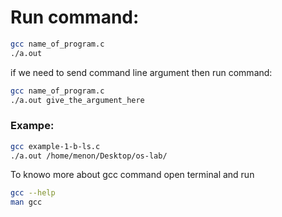 # Run command:
```sh
gcc name_of_program.c
./a.out
```
if we need to send command line argument then run command:
```sh
gcc name_of_program.c
./a.out give_the_argument_here
```

### Exampe:
```sh
gcc example-1-b-ls.c
./a.out /home/menon/Desktop/os-lab/
```

To knowo more about gcc command open terminal and run
```sh
gcc --help
man gcc 
```

